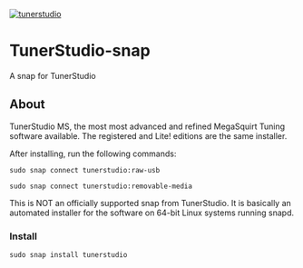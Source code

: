 [![tunerstudio](https://snapcraft.io/tunerstudio/badge.svg)](https://snapcraft.io/tunerstudio)


# TunerStudio-snap

A snap for TunerStudio

## About
  TunerStudio MS, the most most advanced and refined MegaSquirt Tuning software available.
  The registered and Lite! editions are the same installer.

  After installing, run the following commands:
  
  `sudo snap connect tunerstudio:raw-usb`
  
  `sudo snap connect tunerstudio:removable-media`
  
  This is NOT an officially supported snap from TunerStudio. It is basically an automated
  installer for the software on 64-bit Linux systems running snapd. 
  
### Install
`sudo snap install tunerstudio`
